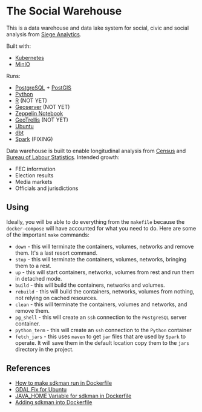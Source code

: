 # The Social Warehouse

This is a data warehouse and data lake system for social, civic and social analysis from [Siege Analytics](1).

Built with:

- [Kubernetes](4)
- [MinIO](13)

Runs:  

- [PostgreSQL](5) + [PostGIS](6)
- [Python](7)
- [R](8) (NOT YET)
- [Geoserver](9) (NOT YET)
- [Zeppelin Notebook](10) 
- [GeoTrellis](11) (NOT YET)
- [Ubuntu](12)
- [dbt](14)
- [Spark](15) (FIXING)

Data warehouse is built to enable longitudinal analysis from [Census](2) and [Bureau of Labour Statistics](3).
Intended growth: 
- FEC information
- Election results
- Media markets
- Officials and jurisdictions

## Using

Ideally, you will be able to do everything from the `makefile` because the `docker-compose`
 will have accounted for what you need to do. Here are some of the important `make` commands:

- `down` - this will terminate the containers, volumes, networks and remove them. It's a last resort command.
- `stop` - this will terminate the containers, volumes, networks, bringing them to a rest.
- `up` - this will start containers, networks, volumes from rest and run them in detached mode.
- `build` - this will build the containers, networks and volumes.
- `rebuild` - this will build the containers, networks, volumes from nothing, not relying on cached resources.
- `clean` - this will terminate the containers, volumes and networks, and remove them.
- `pg_shell` - this will create an `ssh` connection to the `PostgreSQL` server container.
- `python_term` - this will create an `ssh` connection to the `Python` container
- `fetch_jars` - this uses `maven` to get `jar` files that are used by `Spark` to operate. It will save them in the default location copy them to the `jars` directory in the project.
  
## References

- [How to make sdkman run in Dockerfile](16)
- [GDAL Fix for Ubuntu](17)
- [JAVA_HOME Variable for sdkman in Dockerfile](18)
- [Adding sdkman into Dockerfile](19)

[1]: http://www.siegeanalytics.com
[2]: http://www.census.gov
[3]: http://www.bls.gov
[4]: https://kubernetes.io
[5]: https://www.postgresql.org
[6]: https://www.postgis.net
[7]: https://www.python.org
[8]: https://www.r-project.org
[9]: https://www.geoserver.org
[10]: https://zeppelin.apache.org
[11]: https://geotrellis.readthedocs.io/en/latest/
[12]: https://www.ubuntu.org
[13]: https://www.min.io
[14]: https://medium.com/israeli-tech-radar/first-steps-with-dbt-over-postgres-db-f6b350bf4526
[15]: https://medium.com/@MarinAgli1/setting-up-a-spark-standalone-cluster-on-docker-in-layman-terms-8cbdc9fdd14b
[16]: https://stackoverflow.com/questions/62188599/cannot-build-dockerfile-with-sdkman
[17]: https://gis.stackexchange.com/questions/28966/python-gdal-package-missing-header-file-when-installing-via-pip
[18]: https://github.com/sdkman/sdkman-cli/issues/431
[19]: https://stackoverflow.com/questions/53656537/install-sdkman-in-docker-image